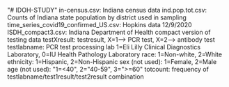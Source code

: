 "# IDOH-STUDY" 
in-census.csv: Indiana census data
ind.pop.tot.csv: Counts of Indiana state population by district used in sampling
time_series_covid19_confirmed_US.csv: Hopkins data 12/9/2020
ISDH_compact3.csv: Indiana Department of Health compact version of testing data 
  testXresult: testresult, X=1--> PCR test, X=2--> antibody test
  testlabname: PCR test processing lab
    1=Eli Lilly Clinical Diagnostics Laboratory, 0=IU Health Pathology Laboratory
  race: 1=Non-white, 2=White
  ethnicity: 1=Hispanic, 2=Non-Hispanic
  sex (not used): 1=Female, 2=Male
  age (not used): "1=<40", 2="40-59", 3=">=60"
  totcount: frequency of testlabname/test1result/test2result combination
